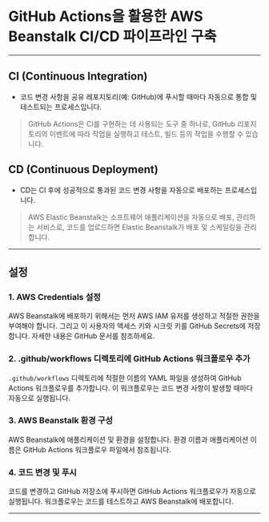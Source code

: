﻿# GitHub Actions을 활용한 AWS Beanstalk CI/CD 파이프라인 구축


---

## CI (Continuous Integration)

-   코드 변경 사항을 공유 레포지토리(예: GitHub)에 푸시할 때마다 자동으로 통합 및 테스트되는 프로세스입니다.

> GitHub Actions은 CI를 구현하는 데 사용되는 도구 중 하나로, GitHub 리포지토리의 이벤트에 따라 작업을 실행하고 테스트, 빌드 등의 작업을 수행할 수 있습니다.
## CD (Continuous Deployment)

- CD는 CI 후에 성공적으로 통과된 코드 변경 사항을 자동으로 배포하는 프로세스입니다.

> AWS Elastic Beanstalk는 소프트웨어 애플리케이션을 자동으로 배포, 관리하는 서비스로, 코드를 업로드하면 Elastic Beanstalk가 배포 및 스케일링을 관리합니다.
---

## 설정
 ### 1. AWS Credentials 설정
   AWS Beanstalk에 배포하기 위해서는 먼저 AWS IAM 유저를 생성하고 적절한 권한을 부여해야 합니다. 그리고 이 사용자의 액세스 키와 시크릿 키를 GitHub Secrets에 저장합니다. 자세한 내용은 GitHub 문서를 참조하세요.

 ### 2. .github/workflows 디렉토리에 GitHub Actions 워크플로우 추가
   `.github/workflows` 디렉토리에 적절한 이름의 YAML 파일을 생성하여 GitHub Actions 워크플로우를 추가합니다. 이 워크플로우는 코드 변경 사항이 발생할 때마다 자동으로 실행됩니다.

 ### 3. AWS Beanstalk 환경 구성
   AWS Beanstalk에 애플리케이션 및 환경을 설정합니다. 환경 이름과 애플리케이션 이름은 GitHub Actions 워크플로우 파일에서 참조됩니다.

 ### 4. 코드 변경 및 푸시
   코드를 변경하고 GitHub 저장소에 푸시하면 GitHub Actions 워크플로우가 자동으로 실행됩니다. 워크플로우는 코드를 테스트하고 AWS Beanstalk에 배포합니다.

---


